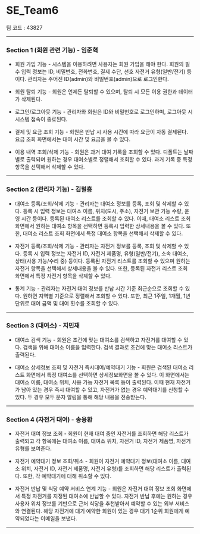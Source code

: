 # SE_Team6

팀 코드 : 43827

<aside>

---

### Section 1 (회원 관련 기능) - 임준혁

- 회원 가입 기능 - 시스템을 이용하려면 사용자는 회원 가입을 해야 한다. 회원의 필수 입력 정보는 ID, 비밀번호, 전화번호, 결제 수단, 선호 자전거 유형(일반/전기) 등이다. 관리자는 주어진 ID(admin)와 비밀번호(admin)으로 로그인한다.
    
- 회원 탈퇴 기능 - 회원은 언제든 탈퇴할 수 있으며, 탈퇴 시 모든 이용 권한과 데이터가 삭제된다.

- 로그인/로그아웃 기능 - 관리자와 회원은 ID와 비밀번호로 로그인하며, 로그아웃 시 시스템 접속이 종료된다.

- 결제 및 요금 조회 기능 - 회원은 반납 시 사용 시간에 따라 요금이 자동 결제된다. 요금 조회 화면에서는 대여 시간 및 요금을 볼 수 있다.

- 이용 내역 조회/삭제 기능 - 회원은 과거 대여 기록을 조회할 수 있다. 디폴트는 날짜별로 출력되며 원하는 경우 대여소별로 정렬해서 조회할 수 있다. 과거 기록 중 특정 항목을 선택해서 삭제할 수 있다.

---

### Section 2 (관리자 기능) - 김철흥

- 대여소 등록/조회/삭제 기능 - 관리자는 대여소 정보를 등록, 조회 및 삭제할 수 있다. 등록 시 입력 정보는 대여소 이름, 위치(도시, 주소), 자전거 보관 가능 수량, 운영 시간 등이다. 등록된 대여소 리스트를 조회할 수 있다. 이때, 대여소 리스트 조회 화면에서 원하는 대여소 항목을 선택하면 등록시 입력한 상세내용을 볼 수 있다. 또한, 대여소 리스트 조회 화면에서 특정 대여소 항목을 선택해서 삭제할 수 있다.

- 자전거 등록/조회/삭제 기능 - 관리자는 자전거 정보를 등록, 조회 및 삭제할 수 있다. 등록 시 입력 정보는 자전거 ID, 자전거 제품명, 유형(일반/전기), 소속 대여소, 상태(사용 가능/수리 중) 등이다. 등록된 자전거 리스트를 조회할 수 있으며 원하는 자전거 항목을 선택해서 상세내용을 볼 수 있다. 또한, 등록된 자전거 리스트 조회 화면에서 특정 자전거 항목을 삭제할 수 있다.

- 통계 기능 - 관리자는 자전거 대여 정보를 반납 시간 기준 최근순으로 조회할 수 있다. 원하면 지역별 기준으로 정렬해서 조회할 수 있다. 또한, 최근 1주일, 1개월, 1년 단위로 대여 금액 및 대여
횟수를 조회할 수 있다.

---

### Section 3 (대여소) - 지민재

- 대여소 검색 기능 - 회원은 조건에 맞는 대여소를 검색하고 자전거를 대여할 수 있다. 검색을 위해 대여소 이름을 입력한다. 검색 결과로 조건에 맞는 대여소 리스트가 출력된다.

- 대여소 상세정보 조회 및 자전거 즉시대여/예약대기 기능 - 회원은 검색된 대여소 리스트 화면에서 특정 대여소를 선택하면 상세정보화면을 볼 수 있다. 이 화면에서는 대여소 이름, 대여소 위치, 사용 가능 자전거 목록 등이 출력된다. 이때 현재 자전거가 남아 있는 경우 즉시 대여할 수 있고, 자전거가 없는 경우 예약대기를 신청할 수 있다. 두 경우 모두 문자 알림을 통해 해당 내용을 전송받는다.

---

### Section 4 (자전거 대여) - 송용환

- 자전거 대여 정보 조회 - 회원이 현재 대여 중인 자전거를 조회하면 해당 리스트가 출력되고 각 항목에는 대여소 이름, 대여소 위치, 자전거 ID, 자전거 제품명, 자전거 유형를 보여준다.

- 자전거 예약대기 정보 조회/취소 - 회원이 자전거 예약대기 정보(대여소 이름, 대여소 위치, 자전거 ID, 자전거 제품명, 자전거 유형)를 조회하면 해당 리스트가 출력된다. 또한, 각 예약대기에 대해 취소할 수 있다.

- 자전거 반납 및 식당 예약 서비스 연계 기능 - 회원은 자전거 대여 정보 조회 화면에서 특정 자전거를 지정된 대여소에 반납할 수 있다. 자전거 반납 후에는 원하는 경우 사용자 위치 정보를 기반으로 근처 식당을 추천받아서 예약할 수 있는 외부 서비스와 연결된다. 해당 자전거에 대기 예약한 회원이 있는 경우 대기 1순위 회원에게 예약되었다는 이메일을 보낸다.

---

</aside>

